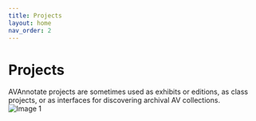 ```yaml
---
title: Projects
layout: home
nav_order: 2
---
```

# Projects
AVAnnotate projects are sometimes used as exhibits or editions, as class projects, or as interfaces for discovering archival AV collections.  
![Image 1](../../assets/project1update.png)





